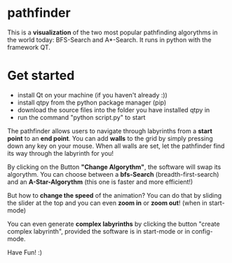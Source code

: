 # pathfinder

This is a **visualization** of the two most popular pathfinding algorythms in the world today: BFS-Search and A*-Search.
It runs in python with the framework QT. 

# Get started
- install Qt on your machine (if you haven't already :))
- install qtpy from the python package manager (pip)
- download the source files into the folder you have installed qtpy in
- run the command "python script.py" to start



The pathfinder allows users to navigate through labyrinths from a **start point** to an **end point**. 
You can add **walls** to the grid by simply pressing down any key on your mouse. When all walls are set, let the pathfinder find its way through the labyrinth for you!


By clicking on the Button **"Change Algorythm"**, the software will swap its algorythm. You can choose between a **bfs-Search** (breadth-first-search) and an **A-Star-Algorythm** (this one is faster and more efficient!)


But how to **change the speed** of the animation?
You can do that by sliding the slider at the top and you can even **zoom in** or **zoom out**! (when in start-mode)

You can even generate **complex labyrinths** by clicking the button "create complex labyrinth", provided the software is in start-mode or in config-mode.


Have Fun! :)
